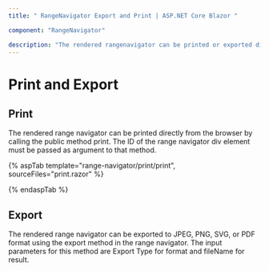 ```yaml
---
title: " RangeNavigator Export and Print | ASP.NET Core Blazor "

component: "RangeNavigator"

description: "The rendered rangenavigator can be printed or exported directly from the browser by calling the public method print and export."
---
```


# Print and Export

## Print

The rendered range navigator can be printed directly from the browser by calling the public method print. The ID of the range navigator div element must be passed as argument to that method.

{% aspTab template="range-navigator/print/print", sourceFiles="print.razor" %}

{% endaspTab %}

## Export

The rendered range navigator can be exported to JPEG, PNG, SVG, or PDF format using the export method in the range navigator. The input parameters for this method are Export Type for format and fileName for result.